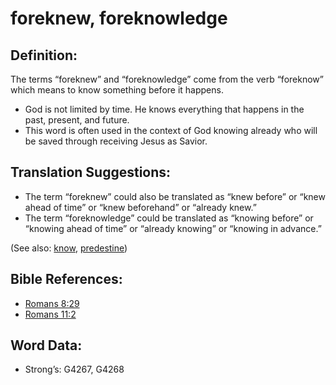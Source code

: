 # foreknew, foreknowledge

## Definition:

The terms “foreknew” and “foreknowledge” come from the verb “foreknow” which means to know something before it happens.

* God is not limited by time. He knows everything that happens in the past, present, and future.
* This word is often used in the context of God knowing already who will be saved through receiving Jesus as Savior.

## Translation Suggestions:

* The term “foreknew” could also be translated as “knew before” or “knew ahead of time” or “knew beforehand” or “already knew.”
* The term “foreknowledge” could be translated as “knowing before” or “knowing ahead of time” or “already knowing” or “knowing in advance.”

(See also: [know](../other/know.md), [predestine](../kt/predestine.md))

## Bible References:

* [Romans 8:29](rc://en/tn/help/rom/08/29)
* [Romans 11:2](rc://en/tn/help/rom/11/02)

## Word Data:

* Strong’s: G4267, G4268
